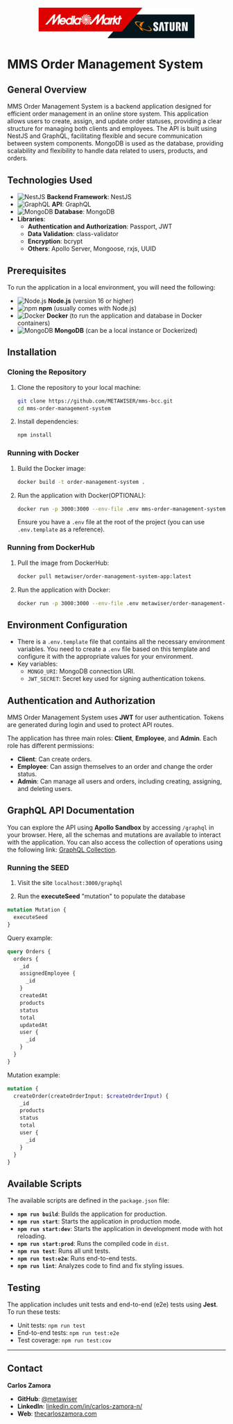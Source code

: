 <p align="center">
  <a href="./mms-logo.png" target="blank"><img src="./mms-logo.png" width="360" alt="MMS Logo" /></a>
</p>

# MMS Order Management System

## General Overview
MMS Order Management System is a backend application designed for efficient order management in an online store system. This application allows users to create, assign, and update order statuses, providing a clear structure for managing both clients and employees. The API is built using NestJS and GraphQL, facilitating flexible and secure communication between system components. MongoDB is used as the database, providing scalability and flexibility to handle data related to users, products, and orders.

## Technologies Used
- <img src="https://nestjs.com/img/logo_text.svg" alt="NestJS" width="20" height="20" /> **Backend Framework**: NestJS
- <img src="https://graphql.org/img/logo.svg" alt="GraphQL" width="20" height="20" /> **API**: GraphQL
- <img src="https://www.mongodb.com/assets/images/global/favicon.ico" alt="MongoDB" width="20" height="20" /> **Database**: MongoDB
- **Libraries**:
  - **Authentication and Authorization**: Passport, JWT
  - **Data Validation**: class-validator
  - **Encryption**: bcrypt
  - **Others**: Apollo Server, Mongoose, rxjs, UUID

## Prerequisites
To run the application in a local environment, you will need the following:

- <img src="https://nodejs.org/static/images/favicons/favicon.png" alt="Node.js" width="20" height="20" /> **Node.js** (version 16 or higher)
- <img src="https://nodejs.org/static/images/favicons/favicon.png" alt="npm" width="20" height="20" /> **npm** (usually comes with Node.js)
- <img src="https://www.docker.com/favicon.ico" alt="Docker" width="20" height="20" /> **Docker** (to run the application and database in Docker containers)
- <img src="https://www.mongodb.com/assets/images/global/favicon.ico" alt="MongoDB" width="20" height="20" /> **MongoDB** (can be a local instance or Dockerized)

## Installation

### Cloning the Repository
1. Clone the repository to your local machine:
   ```sh
   git clone https://github.com/METAWISER/mms-bcc.git
   cd mms-order-management-system
   ```
2. Install dependencies:
   ```sh
   npm install
   ```

### Running with Docker
1. Build the Docker image:
   ```sh
   docker build -t order-management-system .
   ```
2. Run the application with Docker(OPTIONAL):
   ```sh
   docker run -p 3000:3000 --env-file .env mms-order-management-system
   ```
   Ensure you have a `.env` file at the root of the project (you can use `.env.template` as a reference).

### Running from DockerHub
1. Pull the image from DockerHub:
   ```sh
   docker pull metawiser/order-management-system-app:latest
   ```
2. Run the application with Docker:
   ```sh
   docker run -p 3000:3000 --env-file .env metawiser/order-management-system-app:latest
   ```

## Environment Configuration
- There is a `.env.template` file that contains all the necessary environment variables. You need to create a `.env` file based on this template and configure it with the appropriate values for your environment.
- Key variables:
  - `MONGO_URI`: MongoDB connection URI.
  - `JWT_SECRET`: Secret key used for signing authentication tokens.

## Authentication and Authorization
MMS Order Management System uses **JWT** for user authentication. Tokens are generated during login and used to protect API routes.

The application has three main roles: **Client**, **Employee**, and **Admin**. Each role has different permissions:
- **Client**: Can create orders.
- **Employee**: Can assign themselves to an order and change the order status.
- **Admin**: Can manage all users and orders, including creating, assigning, and deleting users.

## GraphQL API Documentation
You can explore the API using **Apollo Sandbox** by accessing `/graphql` in your browser. Here, all the schemas and mutations are available to interact with the application. You can also access the collection of operations using the following link: [GraphQL Collection](http://localhost:3000/graphql?collectionId=7d4ac47f-2deb-4fd3-9343-b871ee94adb2&focusCollectionId=7d4ac47f-2deb-4fd3-9343-b871ee94adb2).

### Running the SEED

1. Visit the site
```localhost:3000/graphql```

2. Run the __executeSeed__ "mutation" to populate the database
```graphql
mutation Mutation {
  executeSeed
}
```


Query example:

```graphql
query Orders {
  orders {
    _id
    assignedEmployee {
      _id
    }
    createdAt
    products
    status
    total
    updatedAt
    user {
      _id
    }
  }
}
```
Mutation example:
```graphql
mutation {
  createOrder(createOrderInput: $createOrderInput) {
    _id
    products
    status
    total
    user {
      _id
    }
  }
}
```

## Available Scripts
The available scripts are defined in the `package.json` file:

- **`npm run build`**: Builds the application for production.
- **`npm run start`**: Starts the application in production mode.
- **`npm run start:dev`**: Starts the application in development mode with hot reloading.
- **`npm run start:prod`**: Runs the compiled code in `dist`.
- **`npm run test`**: Runs all unit tests.
- **`npm run test:e2e`**: Runs end-to-end tests.
- **`npm run lint`**: Analyzes code to find and fix styling issues.

## Testing
The application includes unit tests and end-to-end (e2e) tests using **Jest**. To run these tests:

- Unit tests: `npm run test`
- End-to-end tests: `npm run test:e2e`
- Test coverage: `npm run test:cov`

---
## Contact
**Carlos Zamora** 
- **GitHub**: [@metawiser](https://github.com/metawiser)
- **LinkedIn**: [linkedin.com/in/carlos-zamora-n/](https://www.linkedin.com/in/carlos-zamora-n/)
- **Web**: [thecarloszamora.com](https://thecarloszamora.com)
